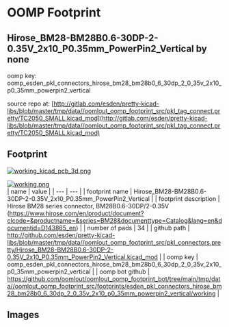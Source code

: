 # OOMP Footprint  
## Hirose_BM28-BM28B0.6-30DP-2-0.35V_2x10_P0.35mm_PowerPin2_Vertical  by none  
  
oomp key: oomp_esden_pkl_connectors_hirose_bm28_bm28b0_6_30dp_2_0_35v_2x10_p0_35mm_powerpin2_vertical  
  
source repo at: [http://gitlab.com/esden/pretty-kicad-libs/blob/master/tmp/data//oomlout_oomp_footprint_src/pkl_tag_connect.pretty/TC2050_SMALL.kicad_mod](http://gitlab.com/esden/pretty-kicad-libs/blob/master/tmp/data//oomlout_oomp_footprint_src/pkl_tag_connect.pretty/TC2050_SMALL.kicad_mod)  
## Footprint  
  
[![working_kicad_pcb_3d.png](working_kicad_pcb_3d_600.png)](working_kicad_pcb_3d.png)  
  
[![working.png](working_600.png)](working.png)  
| name | value | 
| --- | --- | 
| footprint name | Hirose_BM28-BM28B0.6-30DP-2-0.35V_2x10_P0.35mm_PowerPin2_Vertical | 
| footprint description | Hirose BM28 series connector, BM28B0.6-30DP/2-0.35V (https://www.hirose.com/en/product/document?clcode=&productname=&series=BM28&documenttype=Catalog&lang=en&documentid=D143865_en) | 
| number of pads | 34 | 
| github path | http://github.com/esden/pretty-kicad-libs/blob/master/tmp/data//oomlout_oomp_footprint_src/pkl_connectors.pretty/Hirose_BM28-BM28B0.6-30DP-2-0.35V_2x10_P0.35mm_PowerPin2_Vertical.kicad_mod | 
| oomp key | oomp_esden_pkl_connectors_hirose_bm28_bm28b0_6_30dp_2_0_35v_2x10_p0_35mm_powerpin2_vertical | 
| oomp bot github | https://github.com/oomlout/oomlout_oomp_footprint_bot/tree/main/tmp/data//oomlout_oomp_footprint_src/footprints/esden_pkl_connectors_hirose_bm28_bm28b0_6_30dp_2_0_35v_2x10_p0_35mm_powerpin2_vertical/working | 
## Images  
